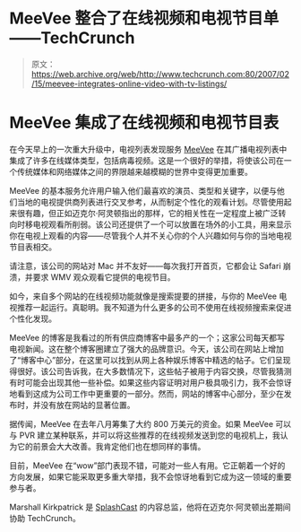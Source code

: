 # MeeVee 整合了在线视频和电视节目单——TechCrunch

> 原文：<https://web.archive.org/web/http://www.techcrunch.com:80/2007/02/15/meevee-integrates-online-video-with-tv-listings/>

# MeeVee 集成了在线视频和电视节目表

 [](https://web.archive.org/web/20211025055819/http://www.meevee.com/) 在今天早上的一次重大升级中，电视列表发现服务 [MeeVee](https://web.archive.org/web/20211025055819/http://meevee.com/) 在其广播电视列表中集成了许多在线媒体类型，包括病毒视频。这是一个很好的举措，将使该公司在一个传统媒体和网络媒体之间的界限越来越模糊的世界中变得更加重要。

MeeVee 的基本服务允许用户输入他们最喜欢的演员、类型和关键字，以便与他们当地的电视提供商列表进行交叉参考，从而制定个性化的观看计划。尽管使用起来很有趣，但正如迈克尔·阿灵顿指出的那样，它的相关性在一定程度上被广泛转向时移电视观看所削弱。该公司还提供了一个可以放置在场外的小工具，用来显示你在电视上观看的内容——尽管我个人并不关心你的个人兴趣如何与你的当地电视节目表相交。

请注意，该公司的网站对 Mac 并不友好——每次我打开首页，它都会让 Safari 崩溃，并要求 WMV 观众观看它提供的电视节目。

如今，来自多个网站的在线视频功能就像是搜索提要的拼接，与你的 MeeVee 电视推荐一起运行。真聪明。我不知道为什么更多的公司不使用在线视频搜索来促进个性化发现。

MeeVee 的博客是我看过的所有供应商博客中最多产的一个；这家公司每天都写电视新闻。这在整个博客圈建立了强大的品牌意识。今天，该公司在网站上增加了“博客中心”部分，在这里可以找到从网上各种娱乐博客中精选的帖子。它们呈现得很好。该公司告诉我，在大多数情况下，这些帖子被用于内容交换，尽管我猜测有时可能会出现其他一些补偿。如果这些内容证明对用户极具吸引力，我不会惊讶地看到这成为公司工作中更重要的一部分。然而，网站的博客中心部分，至少在发布时，并没有放在网站的显著位置。

据传闻，MeeVee 在去年八月筹集了大约 800 万美元的资金。如果 MeeVee 可以与 PVR 建立某种联系，并可以将这些推荐的在线视频发送到您的电视机上，我认为它的前景会大大改善。我肯定他们也在想同样的事情。

目前，MeeVee 在“wow”部门表现不错，可能对一些人有用。它正朝着一个好的方向发展，如果它能采取更多重大举措，我不会惊讶地看到它成为这一领域的重要参与者。

Marshall Kirkpatrick 是 [SplashCast](https://web.archive.org/web/20211025055819/http://splashcastmedia.com/) 的内容总监，他将在迈克尔·阿灵顿出差期间协助 TechCrunch。